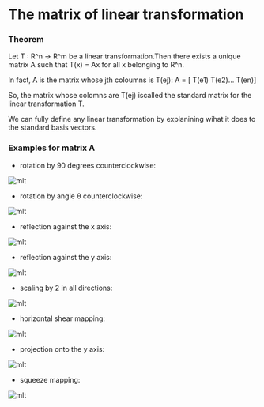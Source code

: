 # The matrix of linear transformation

### Theorem
Let T : R^n -> R^m be a linear transformation.Then there exists a unique matrix A such that T(x) = Ax for all x belonging to R^n.

In fact, A is the matrix whose jth coloumns is T(ej): A = [ T(e1) T(e2)... T(en)]

So, the matrix whose colomns are T(ej) iscalled the standard matrix for the linear transformation T.

We can fully define any linear transformation by explanining wihat it does to the standard basis vectors.

### Examples for matrix A
  - rotation by 90 degrees counterclockwise: 
  
  ![mlt](https://wikimedia.org/api/rest_v1/media/math/render/svg/592733270dd84e38c819df5a6932bb81fa4cf11c)
  
  - rotation by angle θ counterclockwise: 
  
  ![mlt](https://wikimedia.org/api/rest_v1/media/math/render/svg/b56722be1a1aee3498614066ad89352ec1adc025)
  
  - reflection against the x axis: 
  
  ![mlt](https://wikimedia.org/api/rest_v1/media/math/render/svg/85b03a7359ba1316553f422de1db88d1ee021c58)
  
  - reflection against the y axis: 
  
  ![mlt](https://wikimedia.org/api/rest_v1/media/math/render/svg/9188f1cfda2cf4a1b6d667b00dc7691bccf335ec)
  
  - scaling by 2 in all directions: 
  
  ![mlt](https://wikimedia.org/api/rest_v1/media/math/render/svg/b168c7be7bc84f4723eb95d2d9418fe216971bcb)
  
  - horizontal shear mapping:
  
  ![mlt](https://wikimedia.org/api/rest_v1/media/math/render/svg/a78af3f34d45a587b3171918474dc12ffc27a79a)
  
  - projection onto the y axis: 
  
  ![mlt](https://wikimedia.org/api/rest_v1/media/math/render/svg/6ca7abe78b374dcea61c359a7d89d6bbe03e4e5e)
  
  - squeeze mapping: 
  
  ![mlt](https://wikimedia.org/api/rest_v1/media/math/render/svg/b65fcd04f6a9a5be96d96d07284362307cc99ddf)
